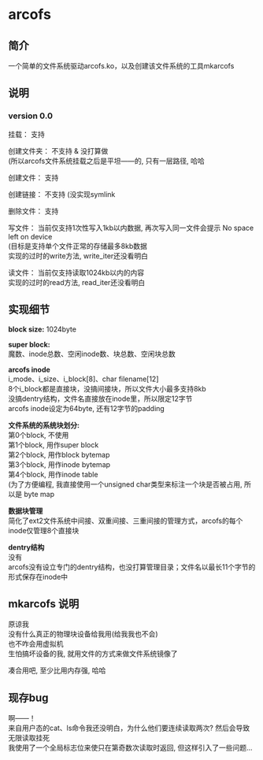 # arcofs
## 简介
一个简单的文件系统驱动arcofs.ko，以及创建该文件系统的工具mkarcofs

## 说明
### version 0.0
挂载： 支持

创建文件夹： 不支持 & 没打算做<br>
(所以arcofs文件系统挂载之后是平坦——的, 只有一层路径, 哈哈

创建文件： 支持

创建链接： 不支持 (没实现symlink

删除文件： 支持

写文件： 当前仅支持1次性写入1kb以内数据, 再次写入同一文件会提示 No space left on device<br>
(目标是支持单个文件正常的存储最多8kb数据<br>
实现的过时的write方法, write_iter还没看明白

读文件： 当前仅支持读取1024kb以内的内容<br>
实现的过时的read方法, read_iter还没看明白

## 实现细节
**block size:** 1024byte

**super block:<br>**
魔数、inode总数、空闲inode数、块总数、空闲块总数

**arcofs inode<br>**
i_mode、i_size、i_block[8]、char filename[12]<br>
8个i_block都是直接块，没搞间接块，所以文件大小最多支持8kb<br>
没搞dentry结构，文件名直接放在inode里，所以限定12字节<br>
arcofs inode设定为64byte, 还有12字节的padding

**文件系统的系统块划分:**<br>
第0个block, 不使用<br>
第1个block, 用作super block<br>
第2个block, 用作block bytemap<br>
第3个block, 用作inode bytemap<br>
第4个block, 用作inode table<br>
(为了方便编程, 我直接使用一个unsigned char类型来标注一个块是否被占用, 所以是 byte map

**数据块管理**<br>
简化了ext2文件系统中间接、双重间接、三重间接的管理方式，arcofs的每个inode仅管理8个直接块

**dentry结构**<br>
没有<br>
arcofs没有设立专门的dentry结构，也没打算管理目录；文件名以最长11个字节的形式保存在inode中

## mkarcofs 说明
原谅我<br>
没有什么真正的物理块设备给我用(给我我也不会)<br>
也不咋会用虚拟机<br>
生怕搞坏设备的我, 就用文件的方式来做文件系统镜像了<br>

凑合用吧, 至少比用内存强, 哈哈

## 现存bug
啊——！<br>
来自用户态的cat、ls命令我还没明白，为什么他们要连续读取两次? 然后会导致无限读取挂死<br>
我使用了一个全局标志位来使只在第奇数次读取时返回, 但这样引入了一些问题...